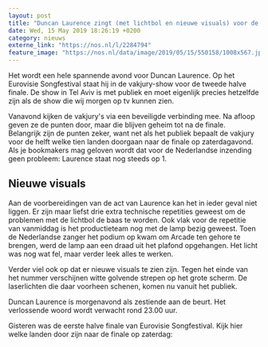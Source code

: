 ```yaml
---
layout: post
title: "Duncan Laurence zingt (met lichtbol en nieuwe visuals) voor de vakjury"
date: Wed, 15 May 2019 18:26:19 +0200
category: nieuws
externe_link: "https://nos.nl/l/2284794"
feature_image: "https://nos.nl/data/image/2019/05/15/550158/1008x567.jpg"
---
```


<p>Het wordt een hele spannende avond voor Duncan Laurence. Op het Eurovisie Songfestival staat hij in de vakjury-show voor de tweede halve finale. De show in Tel Aviv is met publiek en moet eigenlijk precies hetzelfde zijn als de show die wij morgen op tv kunnen zien.</p>
<p>Vanavond kijken de vakjury's via een beveiligde verbinding mee. Na afloop geven ze de punten door, maar die blijven geheim tot na de finale. Belangrijk zijn de punten zeker, want net als het publiek bepaalt de vakjury voor de helft welke tien landen doorgaan naar de finale op zaterdagavond. Als je bookmakers mag geloven wordt dat voor de Nederlandse inzending geen probleem: Laurence staat nog steeds op 1.</p>
<h2>Nieuwe visuals</h2>
<p>Aan de voorbereidingen van de act van Laurence kan het in ieder geval niet liggen. Er zijn maar liefst drie extra technische repetities geweest om de problemen met de lichtbol de baas te worden. Ook vlak voor de repetitie van vanmiddag is het productieteam nog met de lamp bezig geweest. Toen de Nederlandse zanger het podium op kwam om Arcade ten gehore te brengen, werd de lamp aan een draad uit het plafond opgehangen. Het licht was nog wat fel, maar verder leek alles te werken.</p>
<p>Verder viel ook op dat er nieuwe visuals te zien zijn. Tegen het einde van het nummer verschijnen witte golvende strepen op het grote scherm. De laserlichten die daar voorheen schenen, komen nu vanuit het publiek.</p>
<p>Duncan Laurence is morgenavond als zestiende aan de beurt. Het verlossende woord wordt verwacht rond 23.00 uur.</p>
<p>Gisteren was de eerste halve finale van Eurovisie Songfestival. Kijk hier welke landen door zijn naar de finale op zaterdag: </p>
